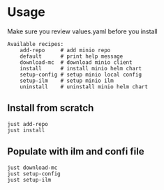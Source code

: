 # Usage
Make sure you review values.yaml before you install
```
Available recipes:
    add-repo     # add minio repo
    default      # print help message
    download-mc  # download minio client
    install      # install minio helm chart
    setup-config # setup minio local config
    setup-ilm    # setup minio ilm
    uninstall    # uninstall minio helm chart
```

## Install from scratch
```
just add-repo
just install
```

## Populate with ilm and confi file
```
just download-mc
just setup-config
just setup-ilm
```
